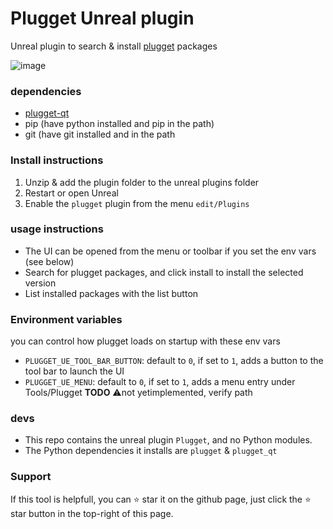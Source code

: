 # Plugget Unreal plugin

Unreal plugin to search & install [plugget](https://github.com/plugget/plugget) packages 

![image](https://github.com/plugget/plugget-qt-addon/assets/3758308/0752c140-5b26-452e-81ac-fc4e36ccdb23)<br>

### dependencies
- [plugget-qt](https://github.com/plugget/plugget-qt)
- pip (have python installed and pip in the path)
- git (have git installed and in the path

### Install instructions
1. Unzip & add the plugin folder to the unreal plugins folder
2. Restart or open Unreal
3. Enable the `plugget` plugin from the menu `edit/Plugins`


### usage instructions
- The UI can be opened from the menu or toolbar if you set the env vars (see below)
- Search for plugget packages, and click install to install the selected version
- List installed packages with the list button

### Environment variables
you can control how plugget loads on startup with these env vars
- `PLUGGET_UE_TOOL_BAR_BUTTON`: default to `0`, if set to `1`, adds a button to the tool bar to launch the UI 
- `PLUGGET_UE_MENU`:  default to `0`, if set to `1`, adds a menu entry under Tools/Plugget **TODO** ⚠️not yetimplemented, verify path

### devs
- This repo contains the unreal plugin `Plugget`, and no Python modules.
- The Python dependencies it installs are `plugget` & `plugget_qt`

### Support

If this tool is helpfull, you can ⭐ star it on the github page,
just click the ⭐ star button in the top-right of this page.
